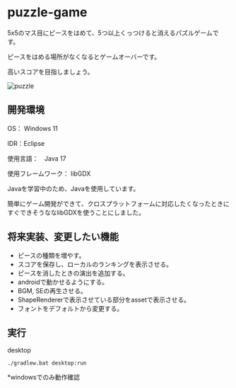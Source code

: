 # puzzle-game

5x5のマス目にピースをはめて、5つ以上くっつけると消えるパズルゲームです。

ピースをはめる場所がなくなるとゲームオーバーです。

高いスコアを目指しましょう。

![puzzle](https://github.com/tk0821/puzzle-game/assets/141387547/bfb1748c-0c01-4892-baff-9546e867f4ba)

## 開発環境

OS： Windows 11

IDR：Eclipse

使用言語：　Java 17

使用フレームワーク： libGDX


Javaを学習中のため、Javaを使用しています。

簡単にゲーム開発ができて、クロスプラットフォームに対応したくなったときにすぐできそうななlibGDXを使うことにしました。

## 将来実装、変更したい機能

+ ピースの種類を増やす。
+ スコアを保存し、ローカルのランキングを表示させる。
+ ピースを消したときの演出を追加する。
+ androidで動かせるようにする。
+ BGM, SEの再生させる。
+ ShapeRendererで表示させている部分をassetで表示させる。
+ フォントをデフォルトから変更する。

## 実行

desktop
```
./gradlew.bat desktop:run
```
*windowsでのみ動作確認
